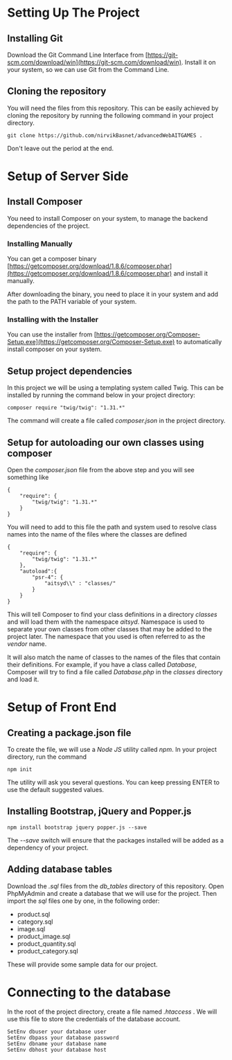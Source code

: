# Setting Up The Project
## Installing Git
Download the Git Command Line Interface from [https://git-scm.com/download/win](https://git-scm.com/download/win). Install it on your system, so we can use Git from the Command Line.

## Cloning the repository
You will need the files from this repository. This can be easily achieved by cloning the repository by running the following command in your project directory.
```
git clone https://github.com/nirvikBasnet/advancedWebAITGAMES .
```
Don't leave out the period at the end. 

# Setup of Server Side
## Install Composer
You need to install Composer on your system, to manage the backend dependencies of the project. 
### Installing Manually
You can get a composer binary [https://getcomposer.org/download/1.8.6/composer.phar](https://getcomposer.org/download/1.8.6/composer.phar) and install it manually.

After downloading the binary, you need to place it in your system and add the path to the PATH variable of your system.
### Installing with the Installer
You can use the installer from [https://getcomposer.org/Composer-Setup.exe](https://getcomposer.org/Composer-Setup.exe) to automatically install composer on your system.

## Setup project dependencies
In this project we will be using a templating system called Twig. This can be installed by running the command below in your project directory:
```
composer require "twig/twig": "1.31.*"
```
The command will create a file called *composer.json* in the project directory.

## Setup for autoloading our own classes using composer
Open the *composer.json* file from the above step and you will see something like
```
{
    "require": {
        "twig/twig": "1.31.*"
    }
}
```
You will need to add to this file the path and system used to resolve class names into the name of the files where the classes are defined
```
{
    "require": {
        "twig/twig": "1.31.*"
    },
    "autoload":{
        "psr-4": {
            "aitsyd\\" : "classes/"
        }
    }
}
```
This will tell Composer to find your class definitions in a directory *classes* and will load them with the namespace *aitsyd*. Namespace is used to separate your own classes from other classes that may be added to the project later. The namespace that you used is often referred to as the *vendor* name.

It will also match the name of classes to the names of the files that contain their definitions. For example, if you have a class called *Database*, Composer will try to find a file called *Database.php* in the *classes* directory and load it.

# Setup of Front End
## Creating a package.json file
To create the file, we will use a *Node JS* utility called *npm*. In your project directory, run the command
```
npm init
```
The utility will ask you several questions. You can keep pressing ENTER to use the default suggested values.

## Installing Bootstrap, jQuery and Popper.js
```
npm install bootstrap jquery popper.js --save
```
The *--save* switch will ensure that the packages installed will be added as a dependency of your project.



## Adding database tables
Download the *.sql* files from the *db_tables* directory of this repository. Open PhpMyAdmin and create a database that we will use for the project. Then import the *sql* files one by one, in the following order:
- product.sql
- category.sql
- image.sql
- product_image.sql
- product_quantity.sql
- product_category.sql

These will provide some sample data for our project.

# Connecting to the database
In the root of the project directory, create a file named *.htaccess* . We will use this file to store the credentials of the database account.
```
SetEnv dbuser your database user
SetEnv dbpass your database password
SetEnv dbname your database name
SetEnv dbhost your database host
```



